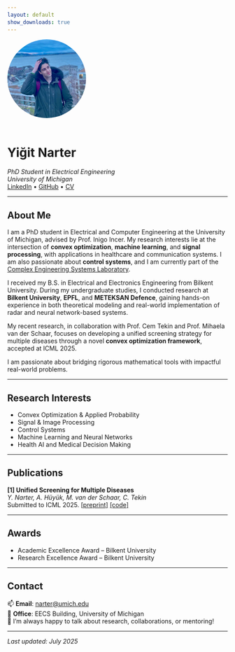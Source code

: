 ```yaml
---
layout: default
show_downloads: true
---
```

<img src="assets/photo_yigit.jpeg" alt="Yiğit Narter" style="width:180px; border-radius:50%; margin-bottom: 20px;">

# Yiğit Narter

_PhD Student in Electrical Engineering_  
_University of Michigan_  
[LinkedIn](https://www.linkedin.com/in/yigit-narter) • [GitHub](https://github.com/ynarter) • [CV](assets/cv_yigit_narter.pdf)

---

## About Me


I am a PhD student in Electrical and Computer Engineering at the University of Michigan, advised by Prof. Inigo Incer. My research interests lie at the intersection of **convex optimization**, **machine learning**, and **signal processing**, with applications in healthcare and communication systems. I am also passionate about **control systems**, and I am currently part of the [Complex Engineering Systems Laboratory](https://ces.eecs.umich.edu/).

I received my B.S. in Electrical and Electronics Engineering from Bilkent University. During my undergraduate studies, I conducted research at **Bilkent University**, **EPFL**, and **METEKSAN Defence**, gaining hands-on experience in both theoretical modeling and real-world implementation of radar and neural network-based systems.

My recent research, in collaboration with Prof. Cem Tekin and Prof. Mihaela van der Schaar, focuses on developing a unified screening strategy for multiple diseases through a novel **convex optimization framework**, accepted at ICML 2025.

I am passionate about bridging rigorous mathematical tools with impactful real-world problems.


---

## Research Interests

- Convex Optimization & Applied Probability  
- Signal & Image Processing
- Control Systems  
- Machine Learning and Neural Networks  
- Health AI and Medical Decision Making  

---

## Publications

**[1] Unified Screening for Multiple Diseases**  
_Y. Narter, A. Hüyük, M. van der Schaar, C. Tekin_  
Submitted to ICML 2025. [[preprint]](https://openreview.net/pdf?id=z4XS0Ie391) [[code]](https://github.com/ynarter/UniScreen)


---

## Awards

- Academic Excellence Award – Bilkent University  
- Research Excellence Award – Bilkent University  

---

## Contact

📫 **Email**: narter@umich.edu  
📍 **Office**: EECS Building, University of Michigan  
💬 I’m always happy to talk about research, collaborations, or mentoring!

---

_Last updated: July 2025_
